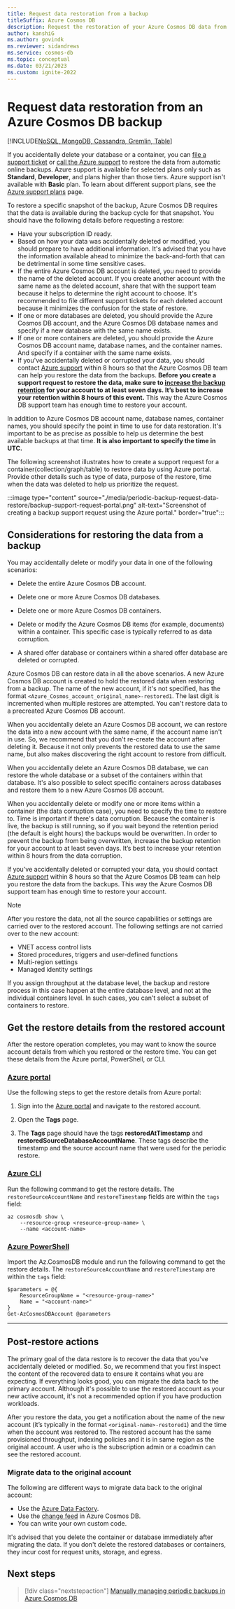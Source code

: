 ```yaml
---
title: Request data restoration from a backup
titleSuffix: Azure Cosmos DB
description: Request the restoration of your Azure Cosmos DB data from a backup if you've lost or accidentally deleted a database or container.
author: kanshiG
ms.author: govindk
ms.reviewer: sidandrews
ms.service: cosmos-db
ms.topic: conceptual
ms.date: 03/21/2023
ms.custom: ignite-2022
---
```


# Request data restoration from an Azure Cosmos DB backup

[!INCLUDE[NoSQL, MongoDB, Cassandra, Gremlin, Table](includes/appliesto-nosql-mongodb-cassandra-gremlin-table.md)]

If you accidentally delete your database or a container, you can [file a support ticket](https://portal.azure.com/?#blade/Microsoft_Azure_Support/HelpAndSupportBlade) or [call the Azure support](https://azure.microsoft.com/support/options/) to restore the data from automatic online backups. Azure support is available for selected plans only such as **Standard**, **Developer**, and plans higher than those tiers. Azure support isn't available with **Basic** plan. To learn about different support plans, see the [Azure support plans](https://azure.microsoft.com/support/plans/) page.

To restore a specific snapshot of the backup, Azure Cosmos DB requires that the data is available during the backup cycle for that snapshot.
You should have the following details before requesting a restore:

- Have your subscription ID ready.
- Based on how your data was accidentally deleted or modified, you should prepare to have additional information. It's advised that you have the information available ahead to minimize the back-and-forth that can be detrimental in some time sensitive cases.
- If the entire Azure Cosmos DB account is deleted, you need to provide the name of the deleted account. If you create another account with the same name as the deleted account, share that with the support team because it helps to determine the right account to choose. It's recommended to file different support tickets for each deleted account because it minimizes the confusion for the state of restore.
- If one or more databases are deleted, you should provide the Azure Cosmos DB account, and the Azure Cosmos DB database names and specify if a new database with the same name exists.
- If one or more containers are deleted, you should provide the Azure Cosmos DB account name, database names, and the container names. And specify if a container with the same name exists.
- If you've accidentally deleted or corrupted your data, you should contact [Azure support](https://azure.microsoft.com/support/options/) within 8 hours so that the Azure Cosmos DB team can help you restore the data from the backups. **Before you create a support request to restore the data, make sure to [increase the backup retention](periodic-backup-modify-interval-retention.md) for your account to at least seven days. It’s best to increase your retention within 8 hours of this event.** This way the Azure Cosmos DB support team has enough time to restore your account.

In addition to Azure Cosmos DB account name, database names, container names, you should specify the point in time to use for data restoration. It's important to be as precise as possible to help us determine the best available backups at that time. **It is also important to specify the time in UTC.**

The following screenshot illustrates how to create a support request for a container(collection/graph/table) to restore data by using Azure portal. Provide other details such as type of data, purpose of the restore, time when the data was deleted to help us prioritize the request.

:::image type="content" source="./media/periodic-backup-request-data-restore/backup-support-request-portal.png" alt-text="Screenshot of creating a backup support request using the Azure portal." border="true":::

## Considerations for restoring the data from a backup

You may accidentally delete or modify your data in one of the following scenarios:  

- Delete the entire Azure Cosmos DB account.

- Delete one or more Azure Cosmos DB databases.

- Delete one or more Azure Cosmos DB containers.

- Delete or modify the Azure Cosmos DB items (for example, documents) within a container. This specific case is typically referred to as data corruption.

- A shared offer database or containers within a shared offer database are deleted or corrupted.

Azure Cosmos DB can restore data in all the above scenarios. A new Azure Cosmos DB account is created to hold the restored data when restoring from a backup. The name of the new account, if it's not specified, has the format `<Azure_Cosmos_account_original_name>-restored1`. The last digit is incremented when multiple restores are attempted. You can't restore data to a precreated Azure Cosmos DB account.

When you accidentally delete an Azure Cosmos DB account, we can restore the data into a new account with the same name, if the account name isn't in use. So, we recommend that you don't re-create the account after deleting it. Because it not only prevents the restored data to use the same name, but also makes discovering the right account to restore from difficult.

When you accidentally delete an Azure Cosmos DB database, we can restore the whole database or a subset of the containers within that database. It's also possible to select specific containers across databases and restore them to a new Azure Cosmos DB account.

When you accidentally delete or modify one or more items within a container (the data corruption case), you need to specify the time to restore to. Time is important if there's data corruption. Because the container is live, the backup is still running, so if you wait beyond the retention period (the default is eight hours) the backups would be overwritten. In order to prevent the backup from being overwritten, increase the backup retention for your account to at least seven days. It’s best to increase your retention within 8 hours from the data corruption.

If you've accidentally deleted or corrupted your data, you should contact [Azure support](https://azure.microsoft.com/support/options/) within 8 hours so that the Azure Cosmos DB team can help you restore the data from the backups. This way the Azure Cosmos DB support team has enough time to restore your account.

> [!NOTE]
> After you restore the data, not all the source capabilities or settings are carried over to the restored account. The following settings are not carried over to the new account:
>
> - VNET access control lists
> - Stored procedures, triggers and user-defined functions
> - Multi-region settings  
> - Managed identity settings
>

If you assign throughput at the database level, the backup and restore process in this case happen at the entire database level, and not at the individual containers level. In such cases, you can't select a subset of containers to restore.

## Get the restore details from the restored account

After the restore operation completes, you may want to know the source account details from which you restored or the restore time. You can get these details from the Azure portal, PowerShell, or CLI.

### [Azure portal](#tab/azure-portal)

Use the following steps to get the restore details from Azure portal:

1. Sign into the [Azure portal](https://portal.azure.com/) and navigate to the restored account.

1. Open the **Tags** page.

1. The **Tags** page should have the tags **restoredAtTimestamp** and **restoredSourceDatabaseAccountName**. These tags describe the timestamp and the source account name that were used for the periodic restore.

### [Azure CLI](#tab/azure-cli)

Run the following command to get the restore details. The `restoreSourceAccountName` and  `restoreTimestamp` fields are within the `tags` field:

```azurecli-interactive
az cosmosdb show \
    --resource-group <resource-group-name> \
    --name <account-name>
```

### [Azure PowerShell](#tab/azure-powershell)

Import the Az.CosmosDB module and run the following command to get the restore details. The `restoreSourceAccountName` and `restoreTimestamp` are within the `tags` field:

```powershell-interactive
$parameters = @{
    ResourceGroupName = "<resource-group-name>"
    Name = "<account-name>"
}
Get-AzCosmosDBAccount @parameters
```

---

## Post-restore actions

The primary goal of the data restore is to recover the data that you've accidentally deleted or modified. So, we recommend that you first inspect the content of the recovered data to ensure it contains what you are expecting. If everything looks good, you can migrate the data back to the primary account. Although it's possible to use the restored account as your new active account, it's not a recommended option if you have production workloads.

After you restore the data, you get a notification about the name of the new account (it’s typically in the format `<original-name>-restored1`) and the time when the account was restored to. The restored account has the same provisioned throughput, indexing policies and it is in same region as the original account. A user who is the subscription admin or a coadmin can see the restored account.

### Migrate data to the original account

The following are different ways to migrate data back to the original account:

- Use the [Azure Data Factory](../data-factory/connector-azure-cosmos-db.md).
- Use the [change feed](change-feed.md) in Azure Cosmos DB.
- You can write your own custom code.

It's advised that you delete the container or database immediately after migrating the data. If you don't delete the restored databases or containers, they incur cost for request units, storage, and egress.

## Next steps

> [!div class="nextstepaction"]
> [Manually managing periodic backups in Azure Cosmos DB](periodic-backup-management.md)
